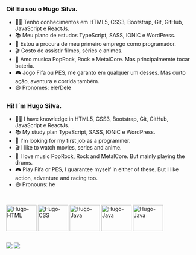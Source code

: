 ### Oi! Eu sou o Hugo Silva.

- 👨‍💻 Tenho conhecimentos em HTML5, CSS3, Bootstrap, Git, GitHub, JavaScript e ReactJs.
- 📚 Meu plano de estudos TypeScript, SASS, IONIC e WordPress.
- 💼 Estou a procura de meu primeiro emprego como programador.
- 🎬 Gosto de assistir filmes, séries e animes.
- 🥁 Amo musica PopRock, Rock e MetalCore. Mas principalmemte tocar bateria.
- 🎮 Jogo Fifa ou PES, me garanto em qualquer um desses. Mas curto ação, aventura e corrida também.
- 😄 Pronomes: ele/Dele

##

### Hi! I´m Hugo Silva.

- 👨‍💻 I have knowledge in HTML5, CSS3, Bootstrap, Git, GitHub, JavaScript e ReactJs.
- 📚 My study plan TypeScript, SASS, IONIC e WordPress.
- 💼 I'm looking for my first job as a programmer.
- 🎬 I like to watch movies, series and anime.
- 🥁 I love music PopRock, Rock and MetalCore. But mainly playing the drums.
- 🎮 Play Fifa or PES, I guarantee myself in either of these. But I like action, adventure and racing too.
- 😄 Pronouns: he

##

<div style="display: incline_block"><br>
  <img align="center" alt="Hugo-HTML" height="70" width="80" src="https://cdn.jsdelivr.net/gh/devicons/devicon/icons/html5/html5-original.svg" />
  <img align="center" alt="Hugo-CSS" height="70" width="80" src="https://cdn.jsdelivr.net/gh/devicons/devicon/icons/css3/css3-original.svg" />
  <img align="center" alt="Hugo-Java" height="70" width="80" src="https://cdn.jsdelivr.net/gh/devicons/devicon/icons/bootstrap/bootstrap-original.svg"/>
  <img align="center" alt="Hugo-Java" height="70" width="80" src="https://cdn.jsdelivr.net/gh/devicons/devicon/icons/javascript/javascript-original.svg" />
  <img align="center" alt="Hugo-Java" height="70" width="80" src="https://cdn.jsdelivr.net/gh/devicons/devicon/icons/react/react-original.svg" />
</div>

##

<div>
  <a href= "mailto:hugo.m.silva.023@gmail.com"><img src="https://img.shields.io/badge/Gmail-D14836?style=for-the-badge&logo=gmail&logoColor=white" target="_blank"></a>
  <a href="https://www.linkedin.com/in/hugo-silva-7a282a188/" target="_blank"><img src="https://img.shields.io/badge/LinkedIn-0077B5?style=for-the-badge&logo=linkedin&logoColor=white" target="_blank"></a>
</div>
